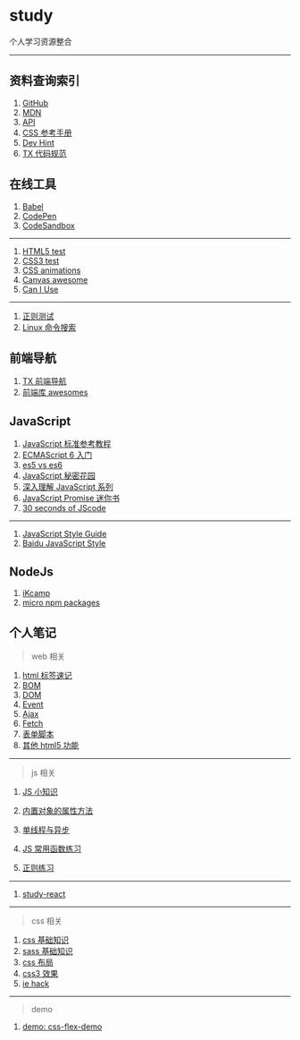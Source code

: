 # study

个人学习资源整合

---

## 资料查询索引

1. [GitHub](https://github.com/)
1. [MDN](https://developer.mozilla.org)
1. [API](https://devdocs.io/)
1. [CSS 参考手册](https://css.doyoe.com/)
1. [Dev Hint](https://devhints.io/)
1. [TX 代码规范](http://tguide.qq.com/main/index.htm)

## 在线工具

1. [Babel](https://babeljs.io/repl/)
1. [CodePen](https://codepen.io/pen)
1. [CodeSandbox](https://codesandbox.io/)

---

1. [HTML5 test](https://html5test.com/)
1. [CSS3 test](https://airen.github.io/css3test/)
1. [CSS animations](https://animista.net/)
1. [Canvas awesome](https://www.dwitter.net/)
1. [Can I Use](https://caniuse.com/)

---

1. [正则测试](https://regexr.com/)
1. [Linux 命令搜索](https://wangchujiang.com/linux-command/)

## 前端导航

1. [TX 前端导航](http://www.alloyteam.com/nav/)
1. [前端库 awesomes](https://www.awesomes.cn/)

## JavaScript

1. [JavaScript 标准参考教程](https://javascript.ruanyifeng.com/)
1. [ECMAScript 6 入门](https://es6.ruanyifeng.com/)
1. [es5 vs es6](https://es6-features.org/)
1. [JavaScript 秘密花园](https://bonsaiden.github.io/JavaScript-Garden/zh/)
1. [深入理解 JavaScript 系列](https://www.cnblogs.com/TomXu/archive/2011/12/15/2288411.html)
1. [JavaScript Promise 迷你书](https://liubin.org/promises-book/)
1. [30 seconds of JScode](https://30secondsofcode.org/)

---

1. [JavaScript Style Guide](https://github.com/airbnb/javascript)
1. [Baidu JavaScript Style](https://github.com/ecomfe/spec)

## NodeJs

1. [iKcamp](https://www.ikcamp.com/)
1. [micro npm packages](https://github.com/parro-it/awesome-micro-npm-packages)

## 个人笔记

> web 相关

1. [html 标签速记](/cheatSheet/html标签速记.md/)
1. [BOM](/cheatSheet/BOM.md/)
1. [DOM](/cheatSheet/DOM.md/)
1. [Event](/cheatSheet/Event.md/)
1. [Ajax](/cheatSheet/Ajax.md/)
1. [Fetch](/cheatSheet/Fetch.md/)
1. [表单脚本](/cheatSheet/表单脚本.md/)
1. [其他 html5 功能](/cheatSheet/其他html5功能.md/)

---

> js 相关

1. [JS 小知识](/cheatSheet/JS小知识.md/)
1. [内置对象的属性方法](/cheatSheet/内置对象的属性方法.md/)
1. [单线程与异步](/cheatSheet/单线程与异步.md/)

1. [JS 常用函数练习](/cheatSheet/JS常用函数练习.md/)
1. [正则练习](/cheatSheet/正则练习.md/)

---

1. [study-react](https://github.com/yuwl798180/study-react)

---

> css 相关

1. [css 基础知识](/cheatSheet/css基础知识.md/)
1. [sass 基础知识](/cheatSheet/sass基础知识.md/)
1. [css 布局](/cheatSheet/css布局.md/)
1. [css3 效果](/cheatSheet/css3效果.md/)
1. [ie hack](/cheatSheet/iehack.md/)

---

> demo

1. [demo: css-flex-demo](https://github.com/yuwl798180/demo-flex)
